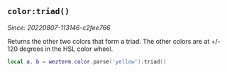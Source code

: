 ## `color:triad()`

*Since: 20220807-113146-c2fee766*

Returns the other two colors that form a triad. The other colors
are at +/- 120 degrees in the HSL color wheel.

```lua
local a, b = wezterm.color.parse('yellow'):triad()
```


